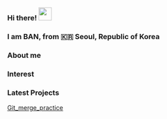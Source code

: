 ### Hi there! <img src="https://raw.githubusercontent.com/MartinHeinz/MartinHeinz/master/wave.gif" width="30px">
### I am BAN, from :kr: Seoul, Republic of Korea 


### About me

### Interest

### Latest Projects
[Git_merge_practice](https://github.com//)
